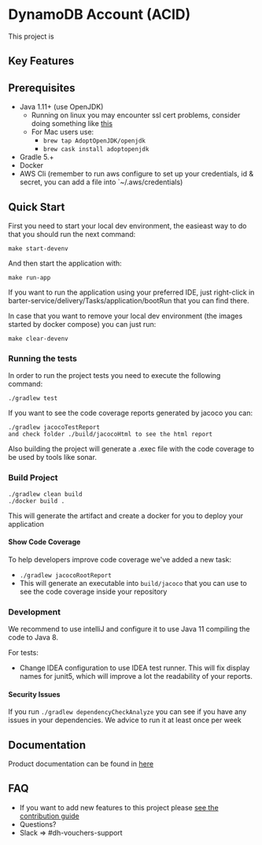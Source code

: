# DynamoDB Account (ACID)

This project is 

## Key Features



## Prerequisites

- Java 1.11+ (use OpenJDK)
  * Running on linux you may encounter ssl cert problems, consider doing something like [this](https://github.com/travis-ci/travis-ci/issues/9368#issuecomment-395354755)
  * For Mac users use:
    - `brew tap AdoptOpenJDK/openjdk`
    - `brew cask install adoptopenjdk`
- Gradle 5.+
- Docker 
- AWS Cli (remember to run aws configure to set up your credentials, id & secret, you can add a file into `~/.aws/credentials)

## Quick Start

First you need to start your local dev environment, the easieast way to do that you should run the next command:

```
make start-devenv
```

And then start the application with:
```
make run-app
```

If you want to run the application using your preferred IDE, just
right-click in barter-service/delivery/Tasks/application/bootRun 
that you can find there.

In case that you want to remove your local dev environment (the images started by docker compose) you can just run:

```
make clear-devenv
```

### Running the tests

In order to run the project tests you need to execute the following command:

```
./gradlew test
```

If you want to see the code coverage reports generated by jacoco you can:
```
./gradlew jacocoTestReport
and check folder ./build/jacocoHtml to see the html report
```
Also building the project will generate a .exec file with the code coverage to be used by tools like sonar.

### Build Project

```
./gradlew clean build
./docker build .
```

This will generate the artifact and create a docker for you to deploy your application

#### Show Code Coverage

To help developers improve code coverage we've added a new task:
- ```./gradlew jacocoRootReport```
- This will generate an executable into `build/jacoco` that you can use to see the code coverage inside your repository

### Development

We recommend to use intelliJ and configure it to use Java 11 compiling the code to Java 8.

For tests:
- Change IDEA configuration to use IDEA test runner. This will fix display names for junit5, which will improve a lot the readability of your reports.

#### Security Issues

If you run `./gradlew dependencyCheckAnalyze` you can see if you have any issues in your dependencies. We advice to run it at least once per week

## Documentation

Product documentation can be found in [here](https://docs.google.com/document/d/1BaLwX5d8XZb-xBPl0JU3tuNfsiGdJQot_rskaIMS7O8/edit?ts=5d373bf1#heading=h.h8kwe5jhj7jb)

## FAQ

* If you want to add new features to this project please [see the contribution guide](CONTRIBUTING.md)
* Questions?
* Slack => #dh-vouchers-support

